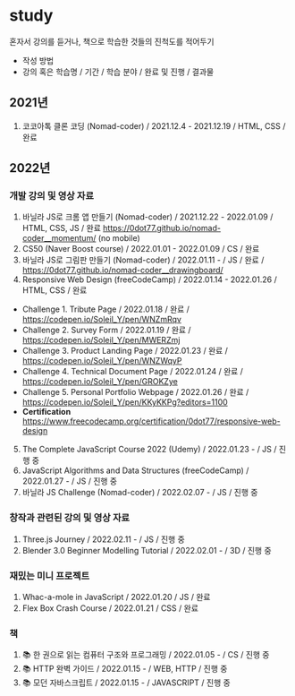 # study
혼자서 강의를 듣거나, 책으로 학습한 것들의 진척도를 적어두기 

- 작성 방법
- 강의 혹은 학습명 / 기간 / 학습 분야 / 완료 및 진행 / 결과물

## 2021년 
1. 코코아톡 클론 코딩 (Nomad-coder) / 2021.12.4 - 2021.12.19 / HTML, CSS / 완료

## 2022년

### 개발 강의 및 영상 자료
1. 바닐라 JS로 크롬 앱 만들기 (Nomad-coder) / 2021.12.22 - 2022.01.09 / HTML, CSS, JS / 완료 https://0dot77.github.io/nomad-coder__momentum/ (no mobile)
2. CS50 (Naver Boost course) / 2022.01.01 - 2022.01.09 / CS / 완료
3. 바닐라 JS로 그림판 만들기 (Nomad-coder) / 2022.01.11 - / JS / 완료 / https://0dot77.github.io/nomad-coder__drawingboard/
4. Responsive Web Design (freeCodeCamp) / 2022.01.14 - 2022.01.26 / HTML, CSS / 완료
  - Challenge 1. Tribute Page / 2022.01.18 / 완료 / https://codepen.io/Soleil_Y/pen/WNZmRqv
  - Challenge 2. Survey Form / 2022.01.19 / 완료 / https://codepen.io/Soleil_Y/pen/MWERZmj
  - Challenge 3. Product Landing Page / 2022.01.23 / 완료 / https://codepen.io/Soleil_Y/pen/WNZWqyP
  - Challenge 4. Technical Document Page / 2022.01.24 / 완료 / https://codepen.io/Soleil_Y/pen/GROKZye
  - Challenge 5. Personal Portfolio Webpage / 2022.01.26 / 완료 / https://codepen.io/Soleil_Y/pen/KKyKKPg?editors=1100
  - **Certification** https://www.freecodecamp.org/certification/0dot77/responsive-web-design
5. The Complete JavaScript Course 2022 (Udemy) / 2022.01.23 - / JS / 진행 중
6. JavaScript Algorithms and Data Structures (freeCodeCamp) / 2022.01.27 - / JS / 진행 중
7. 바닐라 JS Challenge (Nomad-coder) / 2022.02.07 - / JS / 진행 중

### 창작과 관련된 강의 및 영상 자료
1. Three.js Journey / 2022.02.11 - / JS / 진행 중
2. Blender 3.0 Beginner Modelling Tutorial / 2022.02.01 - / 3D / 진행 중

### 재밌는 미니 프로젝트
1. Whac-a-mole in JavaScript / 2022.01.20 / JS / 완료 
2. Flex Box Crash Course / 2022.01.21 / CSS / 완료

### 책
1. 📚 한 권으로 읽는 컴퓨터 구조와 프로그래밍 / 2022.01.05 - / CS / 진행 중
2. 📚 HTTP 완벽 가이드 / 2022.01.15 - / WEB, HTTP / 진행 중
3. 📚 모던 자바스크립트 / 2022.01.15 - / JAVASCRIPT / 진행 중
